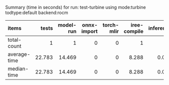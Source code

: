 Summary (time in seconds) for run: test-turbine using mode:turbine todtype:default backend:rocm

| items        |   tests |   model-run |   onnx-import |   torch-mlir |   iree-compile |   inference |
|:-------------|--------:|------------:|--------------:|-------------:|---------------:|------------:|
| total-count  |   1     |       1     |             0 |            0 |          1     |       0     |
| average-time |  22.783 |      14.469 |             0 |            0 |          8.288 |       0.026 |
| median-time  |  22.783 |      14.469 |             0 |            0 |          8.288 |       0.026 |
